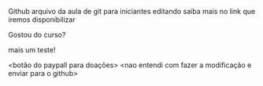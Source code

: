 Github
arquivo da aula de git para iniciantes
editando
saiba mais no link que iremos disponibilizar

Gostou do curso? 

mais um teste!

<botão do paypall para doações>
<nao entendi com fazer a modificação e enviar para o github>